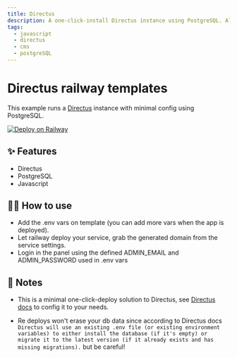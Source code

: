 ```yaml
---
title: Directus
description: A one-click-install Directus instance using PostgreSQL. Always install lastest version know of Directus.
tags:
  - javascript
  - directus
  - cms
  - postgreSQL
---
```


# Directus railway templates

This example runs a [Directus](https://directus.io/) instance with minimal config using PostgreSQL.

[![Deploy on Railway](https://railway.app/button.svg)](https://railway.app/new/template/2fy758?referralCode=4ArgSI)

## ✨ Features

- Directus
- PostgreSQL
- Javascript

## 💁‍♀️ How to use

- Add the .env vars on template (you can add more vars when the app is deployed).
- Let railway deploy your service, grab the generated domain from the service settings.
- Login in the panel using the defined ADMIN_EMAIL and ADMIN_PASSWORD used in .env vars

## 📝 Notes

- This is a minimal one-click-deploy solution to Directus, see [Directus docs](https://docs.directus.io/getting-started/introduction.html) to config it to your needs.

- Re deploys won't erase your db data since according to Directus docs `Directus will use an existing .env file (or existing environment variables) to either install the database (if it's empty) or migrate it to the latest version (if it already exists and has missing migrations).` but be careful!

